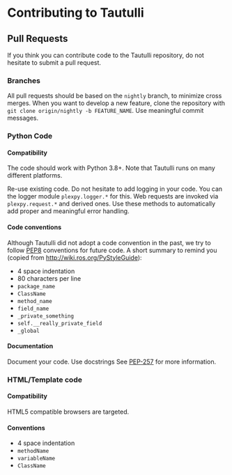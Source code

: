 # Contributing to Tautulli

## Pull Requests
If you think you can contribute code to the Tautulli repository, do not hesitate to submit a pull request.

### Branches
All pull requests should be based on the `nightly` branch, to minimize cross merges. When you want to develop a new feature, clone the repository with `git clone origin/nightly -b FEATURE_NAME`. Use meaningful commit messages.

### Python Code

#### Compatibility
The code should work with Python 3.8+. Note that Tautulli runs on many different platforms.

Re-use existing code. Do not hesitate to add logging in your code. You can the logger module `plexpy.logger.*` for this. Web requests are invoked via `plexpy.request.*` and derived ones. Use these methods to automatically add proper and meaningful error handling.

#### Code conventions
Although Tautulli did not adopt a code convention in the past, we try to follow [PEP8](http://legacy.python.org/dev/peps/pep-0008/) conventions for future code. A short summary to remind you (copied from http://wiki.ros.org/PyStyleGuide):

 * 4 space indentation
 * 80 characters per line
 * `package_name`
 * `ClassName`
 * `method_name`
 * `field_name`
 * `_private_something`
 * `self.__really_private_field`
 * `_global`

#### Documentation
Document your code. Use docstrings See [PEP-257](https://www.python.org/dev/peps/pep-0257/) for more information.

### HTML/Template code

#### Compatibility
HTML5 compatible browsers are targeted.

#### Conventions
* 4 space indentation
* `methodName`
* `variableName`
* `ClassName`
